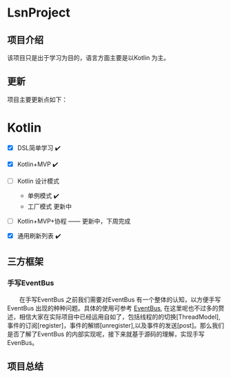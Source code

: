 # LsnProject

## 项目介绍
  该项目只是出于学习为目的，语言方面主要是以Kotlin 为主。
  
## 更新
项目主要更新点如下：

# Kotlin
 - [x] DSL简单学习  ✔️
 - [x] Kotlin+MVP  ✔️
 - [ ] Kotlin 设计模式
    -  单例模式   ✔️
    -  工厂模式   更新中
- [ ]  Kotlin+MVP+协程  —— 更新中，下周完成

 - [x] 通用刷新列表  ✔️



## 三方框架
### 手写EventBus
　　在手写EventBus 之前我们需要对EventBus 有一个整体的认知，以方便手写EventBus 出现的种种问题。具体的使用可参考 [EventBus](https://github.com/greenrobot/EventBus), 在这里呢也不过多的赘述，相信大家在实际项目中已经运用自如了，包括线程的的切换[ThreadModel],事件的订阅[register]，事件的解绑[unregister],以及事件的发送[post]。那么我们是否了解了EventBus 的内部实现呢，接下来就基于源码的理解，实现手写EvenBus。



## 项目总结
